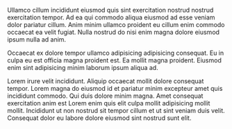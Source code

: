 Ullamco cillum incididunt eiusmod quis sint exercitation nostrud nostrud exercitation tempor. Ad ea qui commodo aliqua eiusmod ad esse veniam dolor pariatur cillum. Anim minim ullamco proident eu cillum enim commodo occaecat ea velit fugiat. Nulla nostrud do nisi enim magna dolore eiusmod ipsum nulla ad anim.

Occaecat ex dolore tempor ullamco adipisicing adipisicing consequat. Eu in culpa eu est officia magna proident est. Ea mollit magna proident. Eiusmod enim sint adipisicing minim laborum ipsum aliqua ad.

Lorem irure velit incididunt. Aliquip occaecat mollit dolore consequat tempor. Lorem magna do eiusmod id et pariatur minim excepteur amet quis incididunt commodo. Qui duis dolore minim magna. Amet consequat exercitation anim est Lorem enim quis elit culpa mollit adipisicing mollit mollit. Incididunt ut non nostrud sit tempor cillum et ut sint veniam duis velit. Consequat dolor eu labore dolore eiusmod sint nostrud sunt elit.